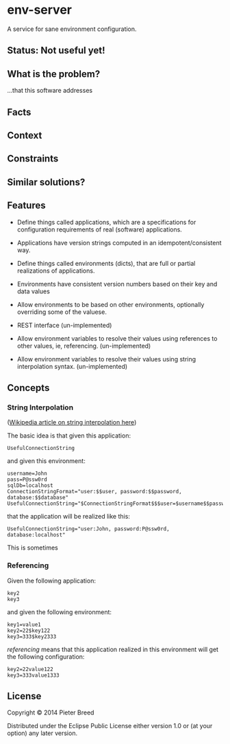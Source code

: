 # env-server

A service for sane environment configuration.

## Status: Not useful yet!

## What is the problem?

...that this software addresses

## Facts

## Context

## Constraints

## Similar solutions? 

## Features

 - Define things called applications, which are a specifications for configuration requirements of real (software) applications.
 - Applications have version strings computed in an idempotent/consistent way.
 - Define things called environments (dicts), that are full or partial realizations of applications.
 - Environments have consistent version numbers based on their key and data values
 - Allow environments to be based on other environments, optionally overriding some of the valuese.

 - REST interface (un-implemented)
 - Allow environment variables to resolve their values using references to other values, ie, referencing. (un-implemented)
 - Allow environment variables to resolve their values using string interpolation syntax. (un-implemented)

## Concepts

### String Interpolation

([Wikipedia article on string interpolation here](http://en.wikipedia.org/wiki/String_interpolation))

The basic idea is that given this application:

```
UsefulConnectionString
```

and given this environment:

```
username=John
pass=P@ssw0rd
sqlDb=localhost
ConnectionStringFormat="user:$$user, password:$$password, database:$$database"
UsefulConnectionString="$ConnectionStringFormat$$$user=$username$$password=$pass$$database=$sqlDb"
```

that the application will be realized like this:

```
UsefulConnectionString="user:John, password:P@ssw0rd, database:localhost"
```



This is sometimes

### Referencing

Given the following application:

```
key2
key3
```

and given the following environment:

```
key1=value1
key2=22$key122
key3=333$key2333
```

*referencing* means that this application realized in this environment will get the following configuration:

```
key2=22value122
key3=333value1333
```

## License

Copyright © 2014 Pieter Breed

Distributed under the Eclipse Public License either version 1.0 or (at
your option) any later version.
